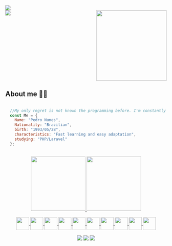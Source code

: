 
<img src="https://komarev.com/ghpvc/?username=opedronunes&color=00834D&style=flat" />


<div align="center" style="display: flex; justify-content: space-between;" items: center">
<img src="https://readme-typing-svg.herokuapp.com?font=Vollkorn&size=23&duration=4000&color=00834D&center=true&multiline=true&width=500&height=62&lines=What's+up%2C+human%3F;My+name+is+Pedro+and+I'm+a+Web+Developer" />
<div align="center">
    <img width="220px" src="https://portfolio-pedro-nunes.vercel.app/assets/emoji.9ada1fdc.png" />
  </div>
</div>

## About me 🧑‍💻

```js
    
  //My only regret is not known the programming before. I'm constantly evolving!
  const Me = {
    Name: "Pedro Nunes",
    Nationality: "Brazilian",
    birth: "1993/05/28",
    characteristics: "Fast learning and easy adaptation",
    studying: "PHP/Laravel"
  };
```

<div align="center"><br>
  <a href="https://github.com/PedroNunes-Dev">
  <img height="170em" src="https://github-readme-stats.vercel.app/api?username=opedronunes&include_all_commits&count_private=true&show_icons=true&theme=nord" />
  <img height="170em" src="https://github-readme-stats.vercel.app/api/top-langs/?username=opedronunes&layout=compact&theme=nord" />
</div>
  
<div style="display: inline_block; justify-content: center;" align="center"><br>
  <img align="center" heigth="30px" width="40px" src="https://cdn.jsdelivr.net/gh/devicons/devicon/icons/html5/html5-original.svg" /> 
  <img align="center" heigth="30px" width="40px" src="https://cdn.jsdelivr.net/gh/devicons/devicon/icons/css3/css3-original.svg" /> 
  <img align="center" heigth="30px" width="40px" src="https://cdn.jsdelivr.net/gh/devicons/devicon/icons/javascript/javascript-original.svg" />
  <img align="center" heigth="30px" width="40px" src="https://cdn.jsdelivr.net/gh/devicons/devicon/icons/bootstrap/bootstrap-original.svg" />
  <img align="center" heigth="30px" width="40px" src="https://cdn.jsdelivr.net/gh/devicons/devicon/icons/react/react-original.svg" />
  <img align="center" heigth="30px" width="40px" src="https://cdn.jsdelivr.net/gh/devicons/devicon/icons/php/php-original.svg" />
  <img align="center" heigth="30px" width="40px" src="https://cdn.jsdelivr.net/gh/devicons/devicon/icons/mysql/mysql-original.svg" />
  <img align="center" heigth="30px" width="40px" src="https://cdn.jsdelivr.net/gh/devicons/devicon/icons/ubuntu/ubuntu-plain-wordmark.svg" />
  <img align="center" heigth="30px" width="40px" src="https://cdn.jsdelivr.net/gh/devicons/devicon/icons/vscode/vscode-original.svg" />
  <img align="center" heigth="30px" width="40px" src="https://cdn.jsdelivr.net/gh/devicons/devicon/icons/git/git-original.svg" />
</div>
  
<div align="center"><br>
  <a href="https://www.linkedin.com/in/pedro-filipe-3311b51b4/" target="blank"><img src="https://img.shields.io/badge/LinkedIn-0077B5?style=for-the-badge&logo=linkedin&logoColor=white" target="_blank"></a>
  <a href="mailto=adm.pedronunes@hotmail.com" target="_blank"><img src="https://img.shields.io/badge/Email-0078D4?style=for-the-badge&logo=microsoft-outlook&logoColor=white" target="blank"></a>
  <a href="https://www.instagram.com/pedruhnunes?r=nametag" target="blank"><img src="https://img.shields.io/badge/Instagram-E4405F?style=for-the-badge&logo=instagram&logoColor=white" target="blank"></a>
</div>

